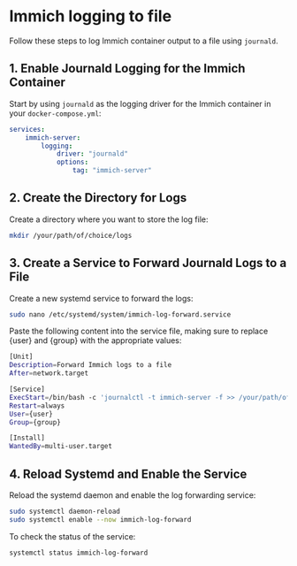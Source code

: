 # Immich logging to file

Follow these steps to log Immich container output to a file using `journald`.

## 1. Enable Journald Logging for the Immich Container  
Start by using `journald` as the logging driver for the Immich container in your `docker-compose.yml`:
```yaml
services:
    immich-server:
        logging:
            driver: "journald"
            options:
                tag: "immich-server"
```
## 2. Create the Directory for Logs  
Create a directory where you want to store the log file:
```bash
mkdir /your/path/of/choice/logs
```
## 3. Create a Service to Forward Journald Logs to a File  
Create a new systemd service to forward the logs:
```bash
sudo nano /etc/systemd/system/immich-log-forward.service
```
Paste the following content into the service file, making sure to replace {user} and {group} with the appropriate values:
```bash
[Unit]
Description=Forward Immich logs to a file
After=network.target

[Service]
ExecStart=/bin/bash -c 'journalctl -t immich-server -f >> /your/path/of/choice/logs/immich.log 2>&1'
Restart=always
User={user}
Group={group}

[Install]
WantedBy=multi-user.target
```
## 4. Reload Systemd and Enable the Service  
Reload the systemd daemon and enable the log forwarding service:
```bash
sudo systemctl daemon-reload
sudo systemctl enable --now immich-log-forward
```
To check the status of the service:
```bash
systemctl status immich-log-forward
```
